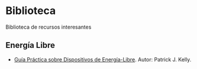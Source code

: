 Biblioteca
==========

Biblioteca de recursos interesantes

## Energía Libre

* [Guía Práctica sobre Dispositivos de Energía-Libre](http://www.free-energy-info.com/eBookS.pdf). Autor: Patrick J. Kelly. 
